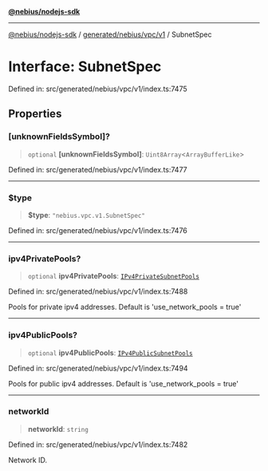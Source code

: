[**@nebius/nodejs-sdk**](../../../../../README.md)

---

[@nebius/nodejs-sdk](../../../../../README.md) / [generated/nebius/vpc/v1](../README.md) / SubnetSpec

# Interface: SubnetSpec

Defined in: src/generated/nebius/vpc/v1/index.ts:7475

## Properties

### \[unknownFieldsSymbol\]?

> `optional` **\[unknownFieldsSymbol\]**: `Uint8Array`\<`ArrayBufferLike`\>

Defined in: src/generated/nebius/vpc/v1/index.ts:7477

---

### $type

> **$type**: `"nebius.vpc.v1.SubnetSpec"`

Defined in: src/generated/nebius/vpc/v1/index.ts:7476

---

### ipv4PrivatePools?

> `optional` **ipv4PrivatePools**: [`IPv4PrivateSubnetPools`](IPv4PrivateSubnetPools.md)

Defined in: src/generated/nebius/vpc/v1/index.ts:7488

Pools for private ipv4 addresses.
Default is 'use_network_pools = true'

---

### ipv4PublicPools?

> `optional` **ipv4PublicPools**: [`IPv4PublicSubnetPools`](IPv4PublicSubnetPools.md)

Defined in: src/generated/nebius/vpc/v1/index.ts:7494

Pools for public ipv4 addresses.
Default is 'use_network_pools = true'

---

### networkId

> **networkId**: `string`

Defined in: src/generated/nebius/vpc/v1/index.ts:7482

Network ID.
